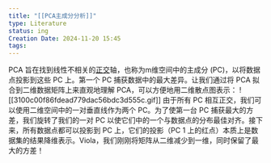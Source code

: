 ```yaml
---
title: "[[PCA主成分分析]]"
type: Literature
status: ing
Creation Date: 2024-11-20 15:45
tags:
---
```

PCA 旨在找到线性不相关的[正交](https://so.csdn.net/so/search?q=%E6%AD%A3%E4%BA%A4&spm=1001.2101.3001.7020)轴，也称为m维空间中的主成分 (PC)，以将数据点投影到这些 PC 上。第一个 PC 捕获数据中的最大差异。让我们通过将 PCA 拟合到二维数据矩阵上来直观地理解 PCA，可以方便地用二维散点图表示：
![[3100c00f86fdead779dac56bdc3d555c.gif]]
由于所有 PC 相互正交，我们可以使用二维空间中的一对垂直线作为两个 PC。为了使第一台 PC 捕获最大的方差，我们旋转了我们的一对 PC 以使它们中的一个与数据点的分布最佳对齐。接下来，所有数据点都可以投影到 PC 上，它们的投影（PC 1 上的红点）本质上是数据集的结果降维表示。Viola，我们刚刚将矩阵从二维减少到一维，同时保留了最大的方差！
